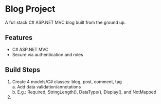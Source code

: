 # Blog Project
 A full stack C# ASP.NET MVC blog built from the ground up.

 ## Features
 - C# ASP.NET MVC
 - Secure via authentication and roles

 ## Build Steps
 1) Create 4 models/C# classes: blog, post, comment, tag  
     a. Add data validation/annotations  
     b. E.g.: Required, StringLength(), DataType(), Display(), and NotMapped  
 2) 
